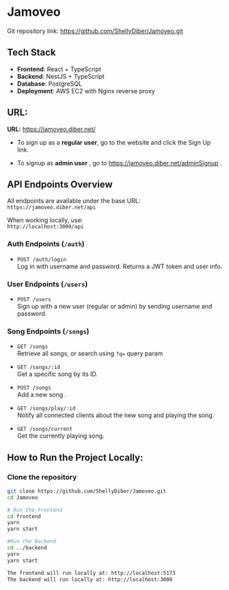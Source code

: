 # Jamoveo 

Git repository link: https://github.com/ShellyDiber/Jamoveo.git

## Tech Stack

- **Frontend**: React + TypeScript  
- **Backend**: NestJS + TypeScript  
- **Database**: PostgreSQL  
- **Deployment**: AWS EC2 with Nginx reverse proxy

## URL:
**URL:** https://jamoveo.diber.net/

- To sign up as a **regular user**, go to the website and click the Sign Up link.

- To signup as **admin user** , go to https://jamoveo.diber.net/adminSignup . 


## API Endpoints Overview

All endpoints are available under the base URL:  
`https://jamoveo.diber.net/api`

When working locally, use:  
`http://localhost:3000/api`


###  Auth Endpoints (`/auth`)

- `POST /auth/login`  
  Log in with username and password. Returns a JWT token and user info.


### User Endpoints (`/users`)

- `POST /users`  
  Sign up with a new user (regular or admin) by sending username and password.



### Song Endpoints (`/songs`)

- `GET /songs`  
  Retrieve all songs, or search using `?q=` query param 

- `GET /songs/:id`  
  Get a specific song by its ID.

- `POST /songs`  
  Add a new song .

- `GET /songs/play/:id`  
  Notify all connected clients about the new song and playing the song.

- `GET /songs/current`  
  Get the currently playing song.



## How to Run the Project Locally:

### Clone the repository

```bash
git clone https://github.com/ShellyDiber/Jamoveo.git
cd Jamoveo 

# Run the Frontend
cd frontend
yarn
yarn start

#Run the Backend
cd ../backend
yarn
yarn start

The frontend will run locally at: http://localhost:5173
The backend will run locally at: http://localhost:3000




